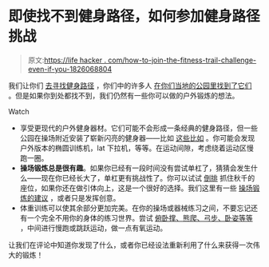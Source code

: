 # 即使找不到健身路径，如何参加健身路径挑战

> 原文:[https://life hacker . com/how-to-join-the-fitness-trail-challenge-even-if-you-1826068804](https://lifehacker.com/how-to-join-in-the-fitness-trail-challenge-even-if-you-1826068804)

我们让你们 [去寻找健身路径](https://vitals.lifehacker.com/find-a-fitness-trail-and-exercise-like-its-1992-1825718545) ，你们中的许多人 [在你们当地的公园里找到了它们](https://vitals.lifehacker.com/how-to-use-the-equipment-on-outdoor-fitness-trails-1825875189) 。但是如果你到处都找不到，我们仍然有一些你可以做的户外锻炼的想法。

Watch

*   享受更现代的户外健身器材。它们可能不会形成一条经典的健身路径，但一些公园在操场附近安装了崭新闪亮的健身器——比如 [这些比如](http://gfoutdoorfitness.com/) 。你可能会发现户外版本的椭圆训练机，lat 下拉机，等等。在运动间隙，考虑绕着运动区慢跑一圈。
*   **操场锻炼总是很有趣**。如果你已经有一段时间没有尝试单杠了，猜猜会发生什么——现在你已经长大了，单杠更有挑战性了。你可以试试 [倒排](https://www.nerdfitness.com/blog/inverted-row-are-you-missing-out-on-this-great-exercise_v_coaching/) 抓住秋千的座位，如果你还在做引体向上，这是一个很好的选择。我们这里有一些 [操场锻炼的建议](https://lifehacker.com/get-a-full-body-workout-at-the-playground-1070450076) ，或者只是发挥创意。
*   体重训练可以使其余部分更加完美。在你的操场或器械练习之间，不要忘记还有一个完全不用你的身体的练习世界。尝试 [俯卧撑、熊爬、弓步、卧姿等等](https://lifehacker.com/this-table-of-exercises-shows-you-how-to-get-fit-withou-1525971528) ，中间进行慢跑或跳跃运动，做一点有氧运动。

让我们在评论中知道你发现了什么，或者你已经设法重新利用了什么来获得一次伟大的锻炼！